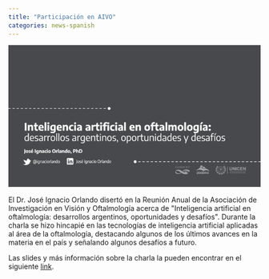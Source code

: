 ```yaml
---
title: "Participación en AIVO"
categories: news-spanish
---
```


<div class="image-post-container">
    <img src="/images/news/charlaaivo.png" title="Charla AIVO" />
</div>

El Dr. José Ignacio Orlando disertó en la Reunión Anual de la Asociación de Investigación en Visión y Oftalmología acerca de "Inteligencia artificial en oftalmología: desarrollos argentinos, oportunidades y desafíos". Durante la charla se hizo hincapié en las tecnologías de inteligencia artificial aplicadas al área de la oftalmología, destacando algunos de los últimos avances en la materia en el país y señalando algunos desafíos a futuro.

Las slides y más información sobre la charla la pueden encontrar en el siguiente [link](https://ignaciorlando.github.io/talk/inteligencia-artificial-en-oftalmologia-desarrollos-argentinos-oportunidades-y-desafios/).